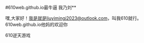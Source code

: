 #610web.github.io最牛逼   我乃刘**

嘿,大家好！我是就是liuyimingj2023@outlook.com，叫我610就行。610web.github.io他妈的欢迎你

610逆天游戏
